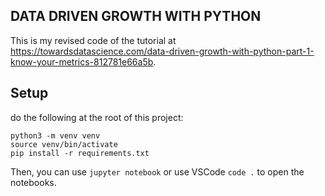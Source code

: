 ## DATA DRIVEN GROWTH WITH PYTHON

This is my revised code of the tutorial at https://towardsdatascience.com/data-driven-growth-with-python-part-1-know-your-metrics-812781e66a5b.

## Setup

do the following at the root of this project:

```
python3 -m venv venv
source venv/bin/activate
pip install -r requirements.txt
```
Then, you can use `jupyter notebook` or use VSCode `code .` to open the notebooks.

